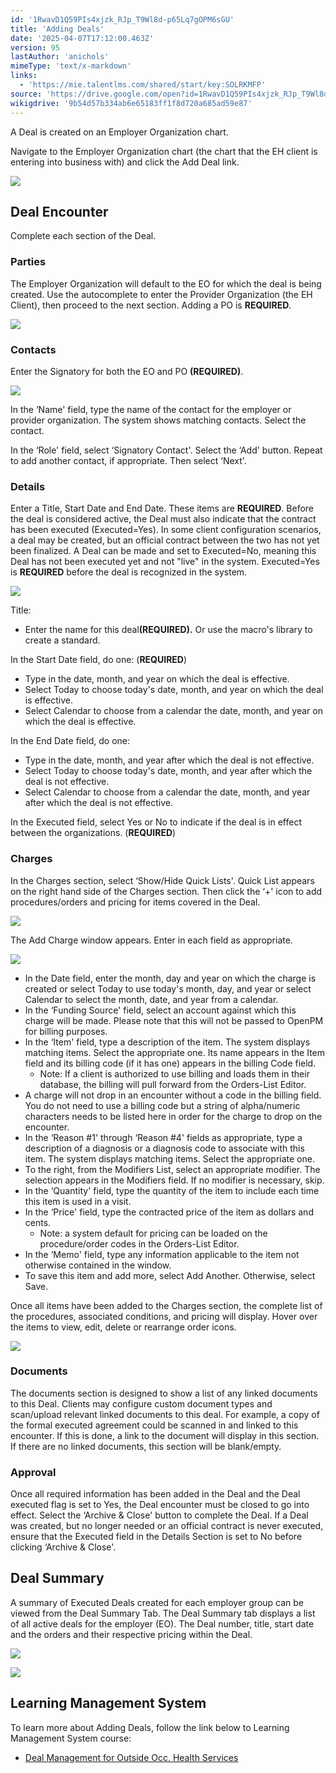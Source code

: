 ```yaml
---
id: '1RwavD1Q59PIs4xjzk_RJp_T9Wl8d-p65Lq7gOPM6sGU'
title: 'Adding Deals'
date: '2025-04-07T17:12:00.463Z'
version: 95
lastAuthor: 'anichols'
mimeType: 'text/x-markdown'
links:
  - 'https://mie.talentlms.com/shared/start/key:SOLRKMFP'
source: 'https://drive.google.com/open?id=1RwavD1Q59PIs4xjzk_RJp_T9Wl8d-p65Lq7gOPM6sGU'
wikigdrive: '9b54d57b334ab6e65183ff1f8d720a685ad59e87'
---
```

A Deal is created on an Employer Organization chart.

Navigate to the Employer Organization chart (the chart that the EH client is entering into business with) and click the Add Deal link.

![](../adding-deals.assets/bb48f9db6ee45c9bafbf511fd3bf87fb.png)

## Deal Encounter

Complete each section of the Deal.

### Parties

The Employer Organization will default to the EO for which the deal is being created. Use the autocomplete to enter the Provider Organization (the EH Client), then proceed to the next section. Adding a PO is **REQUIRED**.

![](../adding-deals.assets/8f6c39aa4df15617df2a543853dec8c6.png)

### Contacts

Enter the Signatory for both the EO and PO **(REQUIRED)**.

![](../adding-deals.assets/3cc3b6d414bf565fc3a7df29ec3a03dc.png)

In the ‘Name' field, type the name of the contact for the employer or provider organization. The system shows matching contacts. Select the contact.

In the ‘Role' field, select ‘Signatory Contact'. Select the ‘Add' button. Repeat to add another contact, if appropriate. Then select ‘Next'.

### Details

Enter a Title, Start Date and End Date. These items are **REQUIRED**. Before the deal is considered active, the Deal must also indicate that the contract has been executed (Executed=Yes). In some client configuration scenarios, a deal may be created, but an official contract between the two has not yet been finalized. A Deal can be made and set to Executed=No, meaning this Deal has not been executed yet and not "live" in the system. Executed=Yes is **REQUIRED** before the deal is recognized in the system.

![](../adding-deals.assets/3d7b57aa7d7e17c9e7467e16b3c73057.png)

Title:

* Enter the name for this deal<strong>(REQUIRED).</strong> Or use the macro's library to create a standard.

In the Start Date field, do one: (**REQUIRED**)

* Type in the date, month, and year on which the deal is effective.
* Select Today to choose today's date, month, and year on which the deal is effective.
* Select Calendar to choose from a calendar the date, month, and year on which the deal is effective.

In the End Date field, do one:

* Type in the date, month, and year after which the deal is not effective.
* Select Today to choose today's date, month, and year after which the deal is not effective.
* Select Calendar to choose from a calendar the date, month, and year after which the deal is not effective.

In the Executed field, select Yes or No to indicate if the deal is in effect between the organizations. (**REQUIRED**)

### Charges

In the Charges section, select ‘Show/Hide Quick Lists'. Quick List appears on the right hand side of the Charges section. Then click the ‘+' icon to add procedures/orders and pricing for items covered in the Deal.

![](../adding-deals.assets/cb103d05a58810ccb868268815e77050.png)

The Add Charge window appears. Enter in each field as appropriate.

![](../adding-deals.assets/2b1d09cb46cbc12a36eab5e60300e690.png)

* In the Date field, enter the month, day and year on which the charge is created or select Today to use today's month, day, and year or select Calendar to select the month, date, and year from a calendar.
* In the ‘Funding Source' field, select an account against which this charge will be made. Please note that this will not be passed to OpenPM for billing purposes.
* In the ‘Item' field, type a description of the item. The system displays matching items. Select the appropriate one. Its name appears in the Item field and its billing code (if it has one) appears in the billing Code field.
    * Note: If a client is authorized to use billing and loads them in their database, the billing will pull forward from the Orders-List Editor.
* A charge will not drop in an encounter without a code in the billing field. You do not need to use a billing code but a string of alpha/numeric characters needs to be listed here in order for the charge to drop on the encounter.
* In the ‘Reason #1' through ‘Reason #4' fields as appropriate, type a description of a diagnosis or a diagnosis code to associate with this item. The system displays matching items. Select the appropriate one.
* To the right, from the Modifiers List, select an appropriate modifier. The selection appears in the Modifiers field. If no modifier is necessary, skip.
* In the ‘Quantity' field, type the quantity of the item to include each time this item is used in a visit.
* In the ‘Price' field, type the contracted price of the item as dollars and cents.
    * Note: a system default for pricing can be loaded on the procedure/order codes in the Orders-List Editor.
* In the ‘Memo' field, type any information applicable to the item not otherwise contained in the window.
* To save this item and add more, select Add Another. Otherwise, select Save.

Once all items have been added to the Charges section, the complete list of the procedures, associated conditions, and pricing will display. Hover over the items to view, edit, delete or rearrange order icons.

![](../adding-deals.assets/f19e6ee0104ee38108ddcce5d81ec5a4.png)

### Documents

The documents section is designed to show a list of any linked documents to this Deal. Clients may configure custom document types and scan/upload relevant linked documents to this deal. For example, a copy of the formal executed agreement could be scanned in and linked to this encounter. If this is done, a link to the document will display in this section. If there are no linked documents, this section will be blank/empty.

### Approval

Once all required information has been added in the Deal and the Deal executed flag is set to Yes, the Deal encounter must be closed to go into effect. Select the ‘Archive & Close' button to complete the Deal. If a Deal was created, but no longer needed or an official contract is never executed, ensure that the Executed field in the Details Section is set to No before clicking ‘Archive & Close'.

## Deal Summary

A summary of Executed Deals created for each employer group can be viewed from the Deal Summary Tab.  The Deal Summary tab displays a list of all active deals for the employer (EO). The Deal number, title, start date and the orders and their respective pricing within the Deal.

![](../adding-deals.assets/a076a705ccfa40d4a0eac3a8cdefc1df.png)

![](../adding-deals.assets/b8cb4242876b115ec9ef2972698670c2.png)

## Learning Management System

To learn more about Adding Deals, follow the link below to Learning Management System course:

* [Deal Management for Outside Occ. Health Services](https://mie.talentlms.com/shared/start/key:SOLRKMFP)

